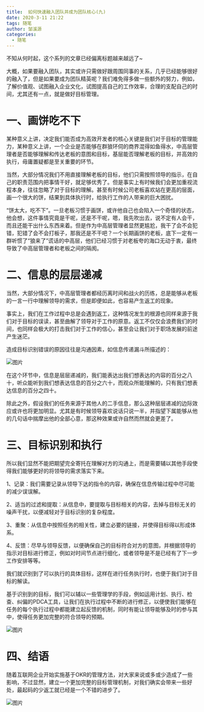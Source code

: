 ```yaml
---
title:  如何快速融入团队并成为团队核心(九)
date: 2020-3-11 21:22
tags: 随笔
author: 邹溪源
categories:
  - 随笔
---
```

不知从何时起，这个系列的文章已经偏离标题越来越远了~

大概，如果要融入团队，其实或许只需做好跟周围同事的关系，几乎已经能够很好的融入了，但是如果要成为团队精英呢？我们难免得多做一些额外的努力，例如，了解价值观、试图融入企业文化，试图提高自己的工作效率，合理的支配自己的时间，尤其还有一点，就是做好目标管理。

# 一、画饼吃不下
某种意义上讲，决定我们能否成为高效开发者的核心关键是我们对于目标的管理能力，某种意义上讲，一个企业是否能够在群狼环伺的商界混得如鱼得水，中高层管理者是否能够理解和传达老板的意图和目标，基层能否理解老板的目标，并高效的执行，毋庸置疑都是至关重要的环节。

当然，大部分情况我们不用直接理解老板的目标，他们只需按照领导的指示，在自己的职责范围内把事情干好，就足够优秀了。但是事实上有时候我们会更加重视流程本身，往往忽略了对于目标的理解。甚至有时候公司老板喜欢站在更高的层面，画一个很大的饼，结果到具体执行时，给执行工作的人带来的巨大困扰。

“饼太大，吃不下”。一旦老板习惯于画饼，或许他自己也会陷入一个奇怪的状态，他会想，这件事情究竟是干呢，还是不干呢，嗯，我先吹出去，说不定有人会干，而且还能干出什么东西来着。但是作为中高层管理者显然更尴尬，我干了会不会犯错，犯错了会不会打板子，那我还是不干吧？一个长期画饼的老板，底下一定有一群听惯了“狼来了”谎话的中高层，他们已经习惯于对老板夸的海口无动于衷，最终导致了中高层管理者和老板之间的隔阂。

# 二、信息的层层递减
当然，大部分情况下，中高层管理者都经历离时间和战火的历练，总是能够从老板的一言一行中理解领导的需求，但是即便如此，也容易产生返工的现象。

事实上，我们在工作过程中总是会遇到返工，这种情况发生的根源也同样来源于我们对于目标的误读，甚至曲解了领导对于工作的原意。返工不仅仅会浪费我们的时间，也同样会极大的打击我们对于工作的信心，甚至会让我们对于职场发展的前途产生迷茫。

造成目标识别错误的原因往往是沟通因素，如信息传递漏斗所描述的：

![图片](https://raw.githubusercontent.com/farway000/image.techq.xyz/master/images/how-to-become-a-super-star/9-1.png)

在这个环节中，信息是层层递减的，我们能表达出我们想表达的内容的百分之八十，听众能听到我们想表达信息的百分之六十，而观众所能理解的，只有我们想表达信息的百分之四十。

 除此之外，假设我们的任务来源于其他人的二手信息，那么这种层层递减的边际效应或许也将更加明显。尤其是有时候领导喜欢说话只说一半，并指望下属能够从他的几句话中揣摩出他的全部心意，那这种效果或许自然而然就会更差了。

# 三、目标识别和执行
所以我们显然不能把期望完全寄托在理解对方的沟通上，而是需要辅以其他手段使得我们能够更好的将领导的需求落实下来。

1、记录：我们需要记录从领导下达的指令的内容，确保在信息传输过程中尽可能的减少误误解。

2、适当的过滤和提取：从信息中，要提取与目标相关的内容，去掉与目标无关的噪声干扰，以便减轻对于目标识别的复杂程度。

3、重聚：从信息中按照任务的相关性，建立必要的链接，并使得目标得以形成体系。

4、反馈：尽早与领导反馈，以便确保自己的目标符合对方的意图，并根据领导的指示对目标进行修正，例如对时间节点进行细化，或者领导是不是已经有了下一步工作安排等等。

我们就识别到了可以执行的具体目标，这样在进行任务执行时，也便于我们对于目标的解读。

基于识别到的目标，我们可以辅以一些管理学的手段，例如运用计划、执行、检查、纠偏的PDCA工具，让我们在执行过程中不断的进行修正，以便使我们能够在任务的每个执行过程中都能建立起反馈的机制，同时有能让领导能够及时的参与其中，使得任务更加完整的符合领导的预期。

![图片](https://raw.githubusercontent.com/farway000/image.techq.xyz/master/images/how-to-become-a-super-star/9-2.png)

# 四、结语
随着互联网企业开始实施基于OKR的管理方法，对大家来说或多或少造成了一些影响，不过显然，建立一个更加完整的目标管理机制，对我们确实会带来一些好处，最起码的少返工就已经是一个不错的进步了。

![图片](https://raw.githubusercontent.com/farway000/image.techq.xyz/master/images/how-to-become-a-super-star/9-3.png)

